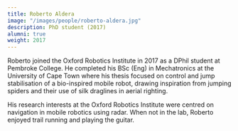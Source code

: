 ```yaml
---
title: Roberto Aldera
image: "/images/people/roberto-aldera.jpg"
description: PhD student (2017)
alumni: true
weight: 2017
---
```


Roberto joined the Oxford Robotics Institute in 2017 as a DPhil student at Pembroke College. He completed his BSc (Eng) in Mechatronics at the University of Cape Town where his thesis focused on control and jump stabilisation of a bio-inspired mobile robot, drawing inspiration from jumping spiders and their use of silk draglines in aerial righting.

His research interests at the Oxford Robotics Institute were centred on navigation in mobile robotics using radar. When not in the lab, Roberto enjoyed trail running and playing the guitar.
